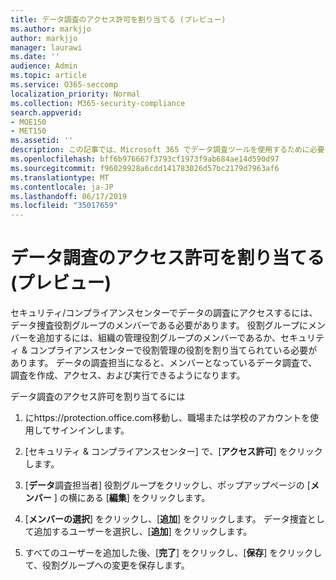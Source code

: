 ```yaml
---
title: データ調査のアクセス許可を割り当てる (プレビュー)
ms.author: markjjo
author: markjjo
manager: laurawi
ms.date: ''
audience: Admin
ms.topic: article
ms.service: O365-seccomp
localization_priority: Normal
ms.collection: M365-security-compliance
search.appverid:
- MOE150
- MET150
ms.assetid: ''
description: この記事では、Microsoft 365 でデータ調査ツールを使用するために必要なアクセス許可を設定する方法について説明します。
ms.openlocfilehash: bff6b976667f3793cf1973f9ab684ae14d590d97
ms.sourcegitcommit: f96029928a6cdd141783026d57bc2179d7963af6
ms.translationtype: MT
ms.contentlocale: ja-JP
ms.lasthandoff: 06/17/2019
ms.locfileid: "35017659"
---
```

# <a name="assign-permissions-for-data-investigations-preview"></a>データ調査のアクセス許可を割り当てる (プレビュー)

セキュリティ/コンプライアンスセンターでデータの調査にアクセスするには、データ捜査役割グループのメンバーである必要があります。 役割グループにメンバーを追加するには、組織の管理役割グループのメンバーであるか、セキュリティ & コンプライアンスセンターで役割管理の役割を割り当てられている必要があります。 データの調査担当になると、メンバーとなっているデータ調査で、調査を作成、アクセス、および実行できるようになります。

データ調査のアクセス許可を割り当てるには

1. にhttps://protection.office.com移動し、職場または学校のアカウントを使用してサインインします。

2. [セキュリティ & コンプライアンスセンター] で、[**アクセス許可**] をクリックします。 

3. [**データ**調査担当者] 役割グループをクリックし、ポップアップページの [**メンバー** ] の横にある [**編集**] をクリックします。

4. [**メンバーの選択**] をクリックし、[**追加**] をクリックします。 データ捜査として追加するユーザーを選択し、[**追加**] をクリックします。

5. すべてのユーザーを追加した後、[**完了**] をクリックし、[**保存**] をクリックして、役割グループへの変更を保存します。